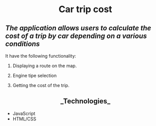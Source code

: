 <h1 align="center">Car trip cost</h1>

## _The application allows users to calculate the cost of a trip by car depending on a various conditions_

It have the following functionality:

1. Displaying a route on the map.


2. Engine tipe selection


3. Getting the cost of the trip.


<h2 align="center">_Technologies_</h2>

- JavaScript
- HTML/CSS
